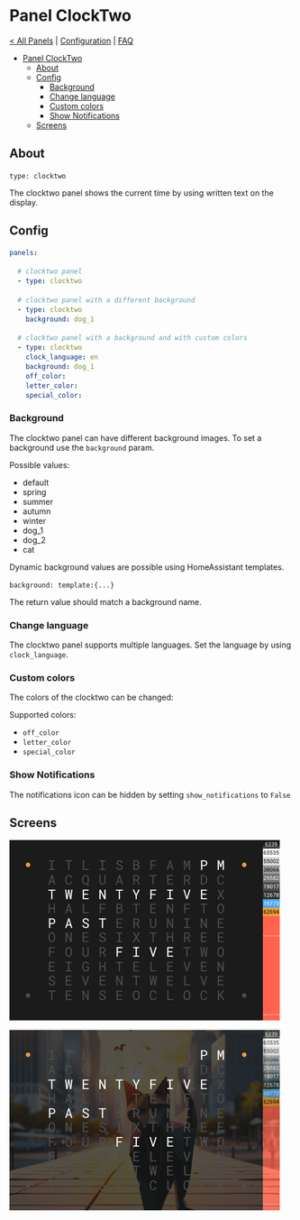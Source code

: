 # Panel ClockTwo

[< All Panels](README.md) | [Configuration](../Config.md) | [FAQ](../FAQ.md)

- [Panel ClockTwo](#panel-clocktwo)
  - [About](#about)
  - [Config](#config)
    - [Background](#background)
    - [Change language](#change-language)
    - [Custom colors](#custom-colors)
    - [Show Notifications](#show-notifications)
  - [Screens](#screens)

## About

`type: clocktwo`

The clocktwo panel shows the current time by using written text on the display.

## Config

```yaml
panels:

  # clocktwo panel
  - type: clocktwo

  # clocktwo panel with a different background
  - type: clocktwo
    background: dog_1

  # clocktwo panel with a background and with custom colors
  - type: clocktwo
    clock_language: en
    background: dog_1
    off_color:
    letter_color:
    special_color:
```

### Background

The clocktwo panel can have different background images. To set a background use the `background` param.

Possible values:

- default
- spring
- summer
- autumn
- winter
- dog_1
- dog_2
- cat

Dynamic background values are possible using HomeAssistant templates.

`background: template:{...}`

The return value should match a background name.

### Change language

The clocktwo panel supports multiple languages. Set the language by using `clock_language`.

### Custom colors

The colors of the clocktwo can be changed:

Supported colors:

- `off_color`
- `letter_color`
- `special_color`

### Show Notifications

The notifications icon can be hidden by setting `show_notifications` to `False`

## Screens

![Panel ClockTwo](../assets/panel_clocktwo.png)

![Panel ClockTwo Background](../assets/panel_clocktwo_background.png)
